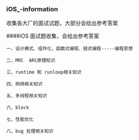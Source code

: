 ### iOS_-information

收集各大厂的面试试题，大部分会给出参考答案

####iOS 面试题收集，会给出参考答案

```
一、设计模式、组件化、函数式编程、链式编程-----编程思想

二、MRC  ARC原理知识

三、runtime 和 runloop相关知识

四、网络相关知识

五、多线程相关知识

六、block

七、性能优化

八、bug 处理相关知识
```

